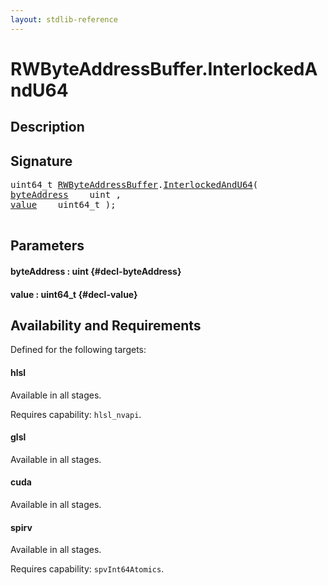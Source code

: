 ```yaml
---
layout: stdlib-reference
---
```


# RWByteAddressBuffer\.InterlockedAndU64

## Description





## Signature 

<pre>
uint64_t <a href="/stdlib-reference/types/RWByteAddressBuffer/index" class="code_type">RWByteAddressBuffer</a>.<a href="/stdlib-reference/types/RWByteAddressBuffer/InterlockedAndU64">InterlockedAndU64</a>(
<a href="/stdlib-reference/types/RWByteAddressBuffer/InterlockedAndU64#decl-byteAddress" class="code_param">byteAddress</a>    uint ,
<a href="/stdlib-reference/types/RWByteAddressBuffer/InterlockedAndU64#decl-value" class="code_param">value</a>    uint64_t );

</pre>

## Parameters

#### byteAddress  : uint {#decl-byteAddress}
#### value  : uint64\_t {#decl-value}

## Availability and Requirements

Defined for the following targets:

#### hlsl
Available in all stages.

Requires capability: `hlsl_nvapi`.
#### glsl
Available in all stages.

#### cuda
Available in all stages.

#### spirv
Available in all stages.

Requires capability: `spvInt64Atomics`.


